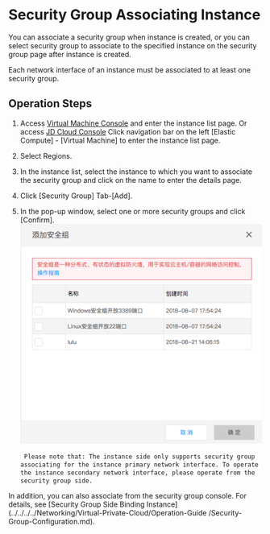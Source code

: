 # Security Group Associating Instance
You can associate a security group when instance is created, or you can select security group to associate to the specified instance on the security group page after instance is created.

Each network interface of an instance must be associated to at least one security group.

## Operation Steps
1. Access [Virtual Machine Console](https://cns-console.jdcloud.com/host/compute/list) and enter the instance list page. Or access [JD Cloud Console](https://console.jdcloud.com) Click navigation bar on the left [Elastic Compute] - [Virtual Machine] to enter the instance list page.
2. Select Regions.
3. In the instance list, select the instance to which you want to associate the security group and click on the name to enter the details page.
4. Click [Security Group] Tab-[Add].
5. In the pop-up window, select one or more security groups and click [Confirm]. ![](../../../../../image/vm/Operation-Guide-SG-bind1.png)

		Please note that: The instance side only supports security group associating for the instance primary network interface. To operate the instance secondary network interface, please operate from the security group side.
	
In addition, you can also associate from the security group console. For details, see [Security Group Side Binding Instance](../../../../Networking/Virtual-Private-Cloud/Operation-Guide /Security-Group-Configuration.md).
